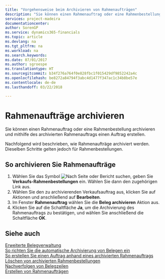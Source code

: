 ```yaml
---
title: "Vorgehensweise beim Archivieren von Rahmenaufträgen"
description: "Sie können einen Rahmenauftrag oder eine Rahmenbestellung archivieren und mithilfe des archivierten Rahmenauftrags einen Auftrag erstellen."
services: project-madeira
documentationcenter: 
author: SorenGP
ms.service: dynamics365-financials
ms.topic: article
ms.devlang: na
ms.tgt_pltfrm: na
ms.workload: na
ms.search.keywords: 
ms.date: 07/01/2017
ms.author: sgroespe
ms.translationtype: HT
ms.sourcegitcommit: b34f276a764f0e828fbc1f015429df9852242a4c
ms.openlocfilehash: be8272a84794f3abc4d1477f347ac1c34b8be57e
ms.contentlocale: de-de
ms.lasthandoff: 03/22/2018

---
```

# <a name="archive-blanket-orders"></a>Rahmenaufträge archivieren
Sie können einen Rahmenauftrag oder eine Rahmenbestellung archivieren und mithilfe des archivierten Rahmenauftrags einen Auftrag erstellen.  

Nachfolgend wird beschrieben, wie Rahmenaufträge archiviert werden. Dieselben Schritte gelten jedoch für Rahmenbestellungen.  

## <a name="to-archive-blanket-orders"></a>So archivieren Sie Rahmenaufträge  

1.  Wählen Sie das Symbol ![Nach Seite oder Bericht suchen](../../media/ui-search/search_small.png "Symbol „Nach Seite oder Bericht suchen”"), geben Sie **Verkaufs-Rahmenbestellungen** ein. Wählen Sie dann den zugehörigen Link aus.  
2.  Wählen Sie den zu archivierenden Verkaufsauftrag aus, klicken Sie auf Aktionen und anschließend auf **Bearbeiten**.  
3.  Im Fenster **Rahmenauftrag** wählen Sie die **Beleg archivieren** Aktion aus.  
4.  Klicken Sie auf die Schaltfläche **Ja**, um die Archivierung des Rahmenauftrags zu bestätigen, und wählen Sie anschließend die Schaltfläche **OK**.  

## <a name="see-also"></a>Siehe auch  
 [Erweiterte Belegverwaltung](enhanced-document-management.md)   
 [So richten Sie die automatische Archivierung von Belegen ein](how-to-set-up-automatic-archiving-of-documents.md)   
 [So erstellen Sie einen Auftrag anhand eines archivierten Rahmenauftrags](how-to-create-an-order-from-an-archived-blanket-order.md)   
 [Löschen von archivierten Rahmenbestellungen](how-to-delete-archived-blanket-orders.md)   
 [Nachverfolgen von Belegzeilen](how-to-track-document-lines.md)   
 [Erstellen von Rahmenaufträgen](../../sales-how-to-create-blanket-sales-orders.md)  

